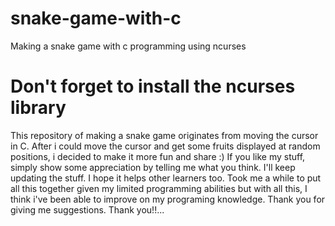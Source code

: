# snake-game-with-c
Making a snake game with c programming using ncurses
# Don't forget to install the ncurses library

This repository of making a snake game originates from moving the cursor in C.
After i could move the cursor and get some fruits displayed at random positions, i decided to make it more fun and share :)
If you like my stuff, simply show some appreciation by telling me what you think.
I'll keep updating the stuff. 
I hope it helps other learners too.
Took me a while to put all this together given my limited programming abilities but with all this, I think i've been able to improve on my programing knowledge.
Thank you for giving me suggestions. 
Thank you!!...
